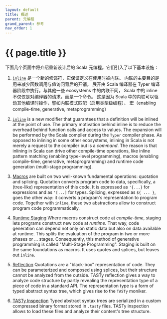 ```yaml
---
layout: default
title: 概述
parent: 元编程
grand_parent: 参考
nav_order: 1
---
```


# {{ page.title }}

下面几个页面中将介绍重新设计后的 Scala 元编程。它们引入了以下基本设施：

1. [`inline`](./inline.md) 是一个新的修饰符，它保证定义在使用时被内联。
   内联的主要目的是用来减少函数调用与值访问背后的开销。
   展开由 Scala 编译器在 Typer 编译器阶段中执行。与其他一些 ecosystems 中的内联不同，
   Scala 中的 inline 不仅仅是对编译器的请求，而是一个命令。
   这是因为 Scala 中的内联可以驱动其他编译时操作，譬如内联模式匹配（启用类型级编程）、
   宏（enabling compile-time, generative, metaprogramming）

1. [`inline`](./inline.md) is a new modifier that guarantees that
   a definition will be inlined at the point of use. The primary motivation
   behind inline is to reduce the overhead behind function calls and access to
   values. The expansion will be performed by the Scala compiler during the
   `Typer` compiler phase. As opposed to inlining in some other ecosystems,
   inlining in Scala is not merely a request to the compiler but is a
   _command_. The reason is that inlining in Scala can drive other compile-time
   operations, like inline pattern matching (enabling type-level
   programming), macros (enabling compile-time, generative, metaprogramming) and
   runtime code generation (multi-stage programming).

2. [Macros](./macros.md) are built on two well-known fundamental
   operations: quotation and splicing.  Quotation converts program code to
   data, specifically, a (tree-like) representation of this code. It is
   expressed as `'{...}` for expressions and as `'[...]` for types. Splicing,
   expressed as `${ ... }`, goes the other way: it converts a program's representation
   to program code. Together with `inline`, these two abstractions allow
   to construct program code programmatically.

3. [Runtime Staging](./staging.md) Where macros construct code at _compile-time_,
   staging lets programs construct new code at _runtime_. That way,
   code generation can depend not only on static data but also on data available at runtime. This splits the evaluation of the program in two or more phases or ...
   stages. Consequently, this method of generative programming is called "Multi-Stage Programming". Staging is built on the same foundations as macros. It uses
   quotes and splices, but leaves out `inline`.

4. [Reflection](./reflection.md) Quotations are a "black-box"
   representation of code. They can be parameterized and composed using
   splices, but their structure cannot be analyzed from the outside. TASTy
   reflection gives a way to analyze code structure by partly revealing the representation type of a piece of code in a standard API. The representation
   type is a form of typed abstract syntax tree, which gives rise to the `TASTy`
   moniker.

5. [TASTy Inspection](./tasty-inspect.md) Typed abstract syntax trees are serialized
   in a custom compressed binary format stored in `.tasty` files. TASTy inspection allows
   to load these files and analyze their content's tree structure.

